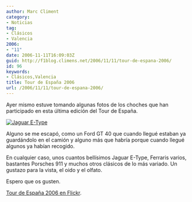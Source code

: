 ```yaml
---
author: Marc Climent
category:
- Noticias
tag:
- Clásicos
- Valencia
2006:
- "11"
date: 2006-11-11T16:09:03Z
guid: http://f1blog.climens.net/2006/11/11/tour-de-espana-2006/
id: 96
keywords:
- Clásicos,Valencia
title: Tour de España 2006
url: /2006/11/11/tour-de-espana-2006/
---
```


Ayer mismo estuve tomando algunas fotos de los choches que han participado en esta última edición del Tour de España.

<a href="http://flickr.com/photos/climens/sets/72157594370298888/"><img alt="Jaguar E-Type" src="http://static.flickr.com/100/294415676_0fe477128e_m.jpg" /></a>

Alguno se me escapó, como un Ford GT 40 que cuando llegué estaban ya guardándolo en el camión y alguno más que habría porque cuando llegué algunos ya habían recogido.
  
En cualquier caso, unos cuantos bellísimos Jaguar E-Type, Ferraris varios, bastantes Porsches 911 y muchos otros clásicos de lo más variado. Un gustazo para la vista, el oido y el olfato.
  
Espero que os gusten.

[Tour de España 2006 en Flickr](http://flickr.com/photos/climens/sets/72157594370298888/).